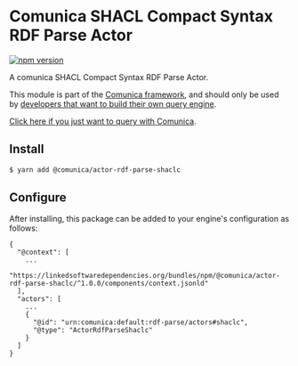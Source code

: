 # Comunica SHACL Compact Syntax RDF Parse Actor

[![npm version](https://badge.fury.io/js/%40comunica%2Factor-rdf-parse-shaclc.svg)](https://www.npmjs.com/package/@comunica/actor-rdf-parse-shaclc)

A comunica SHACL Compact Syntax RDF Parse Actor.

This module is part of the [Comunica framework](https://github.com/comunica/comunica),
and should only be used by [developers that want to build their own query engine](https://comunica.dev/docs/modify/).

[Click here if you just want to query with Comunica](https://comunica.dev/docs/query/).

## Install

```bash
$ yarn add @comunica/actor-rdf-parse-shaclc
```

## Configure

After installing, this package can be added to your engine's configuration as follows:
```text
{
  "@context": [
    ...
    "https://linkedsoftwaredependencies.org/bundles/npm/@comunica/actor-rdf-parse-shaclc/^1.0.0/components/context.jsonld"  
  ],
  "actors": [
    ...
    {
      "@id": "urn:comunica:default:rdf-parse/actors#shaclc",
      "@type": "ActorRdfParseShaclc"
    }
  ]
}
```
